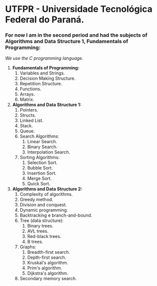 # UTFPR - Universidade Tecnológica Federal do Paraná.
### For now I am in the second period and had the subjects of Algorithms and Data Structure 1, Fundamentals of Programming:
*We use the C programming language.*

1. **Fundamentals of Programming:**
   1. Variables and Strings.
   1. Decision Making Structure.
   1. Repetition Structure.
   1. Functions.
   1. Arrays.
   1. Matrix.
1. **Algorithms and Data Structure 1:**
   1. Pointers.
   1. Structs.
   1. Linked List.
   1. Stack.
   1. Queue.
   1. Search Algorithms:
       1. Linear Search.
       1. Binary Search.
       1. Interpolation Search.
   1. Sorting Algorithms:
      1. Selection Sort.
      1. Bubble Sort.
      1. Insertion Sort.
      1. Merge Sort.
      1. Quick Sort.
1. **Algorithms and Data Structure 2:**
   1. Complexity of algorithms.
   2. Greedy method.
   3. Division and conquest.
   4. Dynamic programming.
   5. Backtracking e branch-and-bound.
   6. Tree (data structure):
      1. Binary trees.
      2. AVL trees.
      3. Red-black trees.
      4. B trees.
   7. Graphs:
      1. Breadth-first search.
      2. Depth-first search.
      3. Kruskal's algorithm.
      4. Prim's algorithm.
      5. Dijkstra's algorithm.
   8. Secondary memory search.
